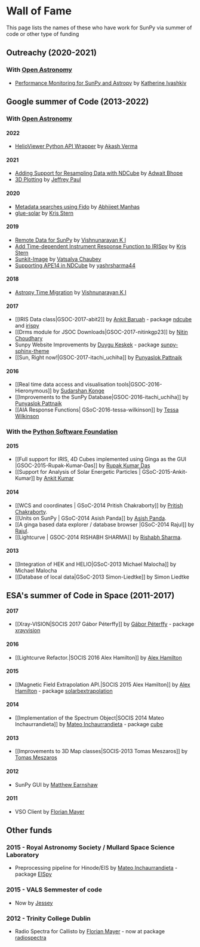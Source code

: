 # Wall of Fame

This page lists the names of these who have work for SunPy via summer of code or other type of funding

## Outreachy (2020-2021)

### With [Open Astronomy](https://openastronomy.org/)

* [Performance Monitoring for SunPy and Astropy](https://www.outreachy.org/outreachy-december-2020-internship-round/communities/openastronomy-astropy/#performance-monitoring-for-sunpy-and-astropy) by [Katherine Ivashkiv](https://github.com/kathivashkiv)

## Google summer of Code (2013-2022)

### With [Open Astronomy](https://openastronomy.org/)

#### 2022

* [HelioViewer Python API Wrapper](https://summerofcode.withgoogle.com/archive/2020/projects/6373058639560704/) by [Akash Verma](https://github.com/akash5100)

#### 2021

* [Adding Support for Resampling Data with NDCube](https://summerofcode.withgoogle.com/archive/2021/projects/4594065231839232) by [Adwait Bhope](https://github.com/adwaitbhope)
* [3D Plotting](https://summerofcode.withgoogle.com/archive/2021/projects/4879804070887424) by [Jeffrey Paul](https://github.com/jeffreypaul15)

#### 2020

* [Metadata searches using Fido](https://summerofcode.withgoogle.com/archive/2020/projects/6373058639560704/) by [Abhijeet Manhas](https://github.com/abhijeetmanhas)
* [glue-solar](https://summerofcode.withgoogle.com/archive/2020/projects/6025721211781120/) by [Kris Stern](https://github.com/akirahirohito)

#### 2019

* [Remote Data for SunPy](https://summerofcode.withgoogle.com/archive/2019/projects/5709992840134656/) by [Vishnunarayan K I](https://github.com/vn-ki/)
* [Add Time-dependent Instrument Response Function to IRISpy](https://summerofcode.withgoogle.com/archive/2019/projects/6094580905148416/) by [Kris Stern](https://github.com/akirahirohito)
* [Sunkit-Image](https://summerofcode.withgoogle.com/archive/2019/projects/6683198925307904/) by [Vatsalya Chaubey](https://github.com/vatch123)
* [Supporting APE14 in NDCube](https://summerofcode.withgoogle.com/archive/2019/projects/5877302938828800/) by [yashrsharma44](https://github.com/yashrsharma44)

#### 2018

* [Astropy Time Migration](https://github.com/sunpy/sunpy/pull/2691) by [Vishnunarayan K I](https://github.com/vn-ki/)

#### 2017

* [[IRIS Data class|GSOC-2017-abit2]] by [Ankit Baruah](https://github.com/abit2) - package [ndcube](https://github.com/sunpy/ndcube) and [irispy](https://github.com/sunpy/irispy)
* [[Drms module for JSOC Downloads|GSOC-2017-nitinkgp23]] by [Nitin Choudhary](https://github.com/nitinkgp23)
* Sunpy Website Improvements by [Duygu Keşkek](DuyguKeskek) - package [sunpy-sphinx-theme](https://github.com/sunpy/sunpy-sphinx-theme)
* [[Sun, Right now!|GSOC-2017-itachi_uchiha]] by [Punyaslok Pattnaik](https://github.com/Punyaslok)

#### 2016

* [[Real time data access and visualisation tools|GSOC-2016-Hieronymous]] by [Sudarshan Konge](https://github.com/sudk1896)
* [[Improvements to the SunPy Database|GSOC-2016-itachi_uchiha]] by [Punyaslok Pattnaik](https://github.com/Punyaslok)
* [[AIA Response Functions| GSoC-2016-tessa-wilkinson]] by [Tessa Wilkinson](https://github.com/tdwilkinson)

### With the [Python Software Foundation](https://www.python.org/psf/)

#### 2015

* [[Full support for IRIS, 4D Cubes implemented using Ginga as the GUI |GSOC-2015-Rupak-Kumar-Das]] by [Rupak Kumar Das](https://github.com/rupak0577)
* [[Support for Analysis of Solar Energetic Particles | GSoC-2015-Ankit-Kumar]] by [Ankit Kumar](https://github.com/ankitkmr)

#### 2014

* [[WCS and coordinates | GSoC-2014 Pritish Chakraborty]] by [Pritish Chakraborty](https://github.com/VaticanCameos).
* [[Units on SunPy | GSoC-2014 Asish Panda]] by [Asish Panda](https://github.com/kaichogami).
* [[A ginga based data explorer / database browser |GSoC-2014 Rajul]] by [Rajul](https://github.com/rajul).
* [[Lightcurve | GSOC-2014 RISHABH SHARMA]] by [Rishabh Sharma](https://github.com/gunner272).

#### 2013

* [[Integration of HEK and HELIO|GSoC-2013 Michael Malocha]] by Michael Malocha
* [[Database of local data|GSoC-2013 Simon-Liedtke]] by Simon Liedtke

## ESA's summer of Code in Space (2011-2017)

#### 2017

* [[Xray-VISION|SOCIS 2017 Gábor Péterffy]] by [Gábor Péterffy](https://github.com/pgabor) - package [xrayvision](https://github.com/sunpy/xrayvision)

#### 2016

* [[Lightcurve Refactor.|SOCIS 2016 Alex Hamilton]] by [Alex Hamilton](https://github.com/Alex-Ian-Hamilton)

#### 2015

* [[Magnetic Field Extrapolation API.|SOCIS 2015 Alex Hamilton]] by [Alex Hamilton](https://github.com/Alex-Ian-Hamilton) - package [solarbextrapolation](https://github.com/sunpy/solarbextrapolation)

#### 2014

* [[Implementation of the Spectrum Object|SOCIS 2014 Mateo Inchaurrandieta]] by [Mateo Inchaurrandieta](https://github.com/mateoi) - package [cube](https://github.com/sunpy/cube)

#### 2013

* [[Improvements to 3D Map classes|SOCIS-2013 Tomas Meszaros]] by [Tomas Meszaros](https://github.com/examon)

#### 2012

* SunPy GUI by [Matthew Earnshaw](https://github.com/mattearnshaw)

#### 2011

* VSO Client by [Florian Mayer](https://github.com/segfaulthunter)

## Other funds

### 2015 - Royal Astronomy Society / Mullard Space Science Laboratory

* Preprocessing pipeline for Hinode/EIS by [Mateo Inchaurrandieta](https://github.com/mateoi) - package [EISpy](https://github.com/MSSLSolar/EISpy)

### 2015 - VALS Semmester of code

* Now by [Jessey](https://github.com/tortoiseJess)

### 2012 - Trinity College Dublin

* Radio Spectra for Callisto by [Florian Mayer](https://github.com/segfaulthunter) - now at package [radiospectra](https://github.com/sunpy/radiospectra)
